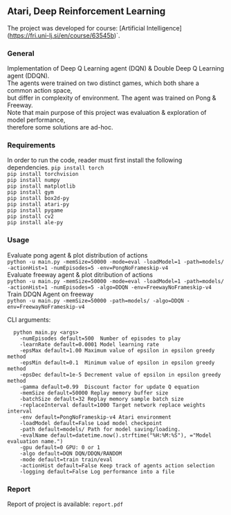 ## Atari, Deep Reinforcement Learning

The project was developed for course: [Artificial Intelligence] (https://fri.uni-lj.si/en/course/63545b)`.


### General
Implementation of Deep Q Learning agent (DQN) & Double Deep Q Learning agent (DDQN). \
The agents were trained on two distinct games, which both share a common action space,\
but differ in complexity of environment. The agent was trained on Pong & Freeway.  
Note that main purpose of this project was evaluation & exploration of model performance, \
therefore some solutions are ad-hoc.

### Requirements
In order to run the code, reader must first install the following dependencies.
`pip install torch` \
`pip install torchvision` \
`pip install numpy` \
`pip install matplotlib` \
`pip install gym` \
`pip install box2d-py` \
`pip install atari-py` \
`pip install pygame` \
`pip install cv2` \
`pip install ale-py`

### Usage
Evaluate pong agent & plot distribution of actions \
`python -u main.py -memSize=50000 -mode=eval -loadModel=1 -path=models/ -actionHist=1 -numEpisodes=5 -env=PongNoFrameskip-v4` \
Evaluate freeway agent & plot ditribution of actions \
`python -u main.py -memSize=50000 -mode=eval -loadModel=1 -path=models/ -actionHist=1 -numEpisodes=5 -algo=DDQN -env=FreewayNoFrameskip-v4`\
Train DDQN Agent on freeway \
`python -u main.py -memSize=50000 -path=models/ -algo=DDQN -env=FreewayNoFrameskip-v4`


CLI arguments:
```    
  python main.py <args>
    -numEpisodes default=500  Number of episodes to play
    -learnRate default=0.0001 Model learning rate
    -epsMax default=1.00 Maximum value of epsilon in epsilon greedy method
    -epsMin default=0.1  Minimum value of epsilon in epsilon greedy method
    -epsDec default=1e-5 Decrement value of epsilon in epsilon greedy method
    -gamma default=0.99  Discount factor for update Q equation
    -memSize default=50000 Replay memory buffer size
    -batchSize default=32 Replay memory sample batch size
    -replaceInterval default=1000 Target network replace weights interval
    -env default=PongNoFrameskip-v4 Atari environment
    -loadModel default=False Load model checkpoint
    -path default=models/ Path for model saving/loading.
    -evalName default=datetime.now().strftime("%H:%M:%S"), ="Model evaluation name.")
    -gpu default=0 GPU: 0 or 1
    -algo default=DQN DQN/DDQN/RANDOM
    -mode default=train train/eval
    -actionHist default=False Keep track of agents action selection
    -logging default=False Log performance into a file
```

### Report
Report of project is available: `report.pdf` 
